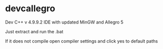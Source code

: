 # devcallegro
Dev C++ v 4.9.9.2 IDE with updated MinGW and Allegro 5

Just extract and run the .bat

If it does not compile open compiler settings and click yes to default paths
